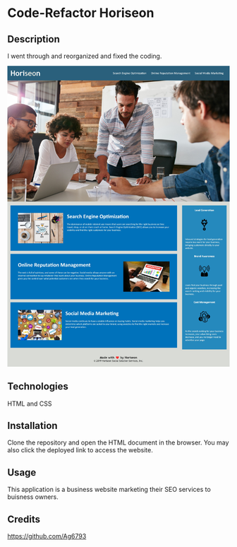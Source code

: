 
# Code-Refactor Horiseon

## Description
I went through and reorganized and fixed the coding.

![Horiseon-refactor-screenshot.jpeg](./assets/images/Horiseon-refactor-screenshot.jpeg)

## Technologies
HTML and CSS

## Installation
Clone the repository and open the HTML document in the browser. You may also click the deployed link to access the website.

## Usage
This application is a business website marketing their SEO services to buisness owners.

## Credits
https://github.com/Ag6793